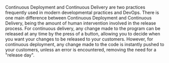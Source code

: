 Continuous Deployment and Continuous Delivery are two practices frequently used in 
modern developmental practices and DevOps. There is one main difference between
Continuous Deployment and Continuous Delivery, being the amount of human intervention
involved in the release process. For continuous delivery, any change made to the
program can be released at any time by the press of a button, allowing you to decide
when you want your changes to be released to your customers. However, for continuous
deployment, any change made to the code is instantly pushed to your customers, unless
an error is encountered, removing the need for a "release day".